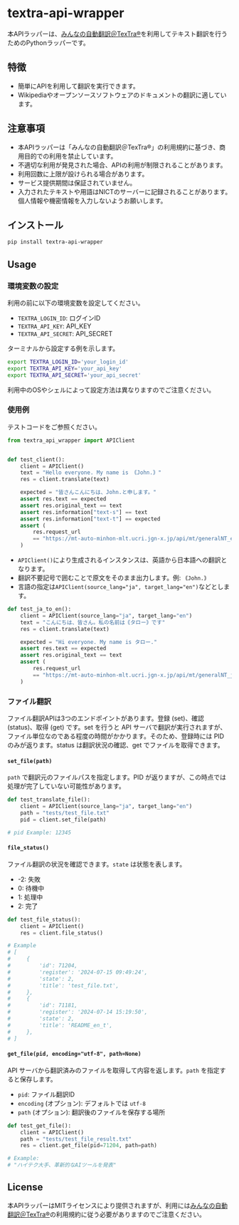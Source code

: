 # textra-api-wrapper

本APIラッパーは、[みんなの自動翻訳＠TexTra®](https://mt-auto-minhon-mlt.ucri.jgn-x.jp/content/menu/)を利用してテキスト翻訳を行うためのPythonラッパーです。

## 特徴
- 簡単にAPIを利用して翻訳を実行できます。
- Wikipediaやオープンソースソフトウェアのドキュメントの翻訳に適しています。

## 注意事項
- 本APIラッパーは「みんなの自動翻訳＠TexTra®」の利用規約に基づき、商用目的での利用を禁止しています。
- 不適切な利用が発見された場合、APIの利用が制限されることがあります。
- 利用回数に上限が設けられる場合があります。
- サービス提供期間は保証されていません。
- 入力されたテキストや用語はNICTのサーバーに記録されることがあります。個人情報や機密情報を入力しないようお願いします。

## インストール

```bash
pip install textra-api-wrapper
```

## Usage

### 環境変数の設定

利用の前に以下の環境変数を設定してください。

- `TEXTRA_LOGIN_ID`: ログインID
- `TEXTRA_API_KEY`: API_KEY
- `TEXTRA_API_SECRET`: API_SECRET

ターミナルから設定する例を示します。

```bash
export TEXTRA_LOGIN_ID='your_login_id'
export TEXTRA_API_KEY='your_api_key'
export TEXTRA_API_SECRET='your_api_secret'
```

利用中のOSやシェルによって設定方法は異なりますのでご注意ください。

### 使用例

テストコードをご参照ください。

```python
from textra_api_wrapper import APIClient


def test_client():
    client = APIClient()
    text = "Hello everyone. My name is ｟John.｠"
    res = client.translate(text)

    expected = "皆さんこんにちは、John.と申します。"
    assert res.text == expected
    assert res.original_text == text
    assert res.information["text-s"] == text
    assert res.information["text-t"] == expected
    assert (
        res.request_url
        == "https://mt-auto-minhon-mlt.ucri.jgn-x.jp/api/mt/generalNT_en_ja/"
    )
```

- `APIClient()`により生成されるインスタンスは、英語から日本語への翻訳となります。
- 翻訳不要記号で囲むことで原文をそのまま出力します。例: `｟John.｠`
- 言語の指定は`APIClient(source_lang="ja", target_lang="en")`などとします。

```python
def test_ja_to_en():
    client = APIClient(source_lang="ja", target_lang="en")
    text = "こんにちは、皆さん。私の名前は｟タロー｠です"
    res = client.translate(text)

    expected = "Hi everyone. My name is タロー."
    assert res.text == expected
    assert res.original_text == text
    assert (
        res.request_url
        == "https://mt-auto-minhon-mlt.ucri.jgn-x.jp/api/mt/generalNT_ja_en/"
    )
```

### ファイル翻訳

ファイル翻訳APIは3つのエンドポイントがあります。登録 (set)、確認 (status)、取得 (get) です。set を行うと API サーバで翻訳が実行されますが、ファイル単位なのである程度の時間がかかります。そのため、登録時には PID のみが返ります。status は翻訳状況の確認、get でファイルを取得できます。

#### `set_file(path)`

`path` で翻訳元のファイルパスを指定します。PID が返りますが、この時点では処理が完了していない可能性があります。

```python
def test_translate_file():
    client = APIClient(source_lang="ja", target_lang="en")
    path = "tests/test_file.txt"
    pid = client.set_file(path)

# pid Example: 12345
```

#### `file_status()`

ファイル翻訳の状況を確認できます。`state` は状態を表します。

- -2: 失敗
- 0: 待機中
- 1: 処理中
- 2: 完了

```python
def test_file_status():
    client = APIClient()
    res = client.file_status()

# Example
# [
#     {
#         'id': 71204,
#         'register': '2024-07-15 09:49:24',
#         'state': 2,
#         'title': 'test_file.txt',
#     },
#     {
#         'id': 71181,
#         'register': '2024-07-14 15:19:50',
#         'state': 2,
#         'title': 'README_en_t',
#     },
# ]
```

#### `get_file(pid, encoding="utf-8", path=None)`

API サーバから翻訳済みのファイルを取得して内容を返します。`path` を指定すると保存します。

- `pid`: ファイル翻訳ID
- `encoding` (オプション): デフォルトでは `utf-8`
- `path` (オプション): 翻訳後のファイルを保存する場所

```python
def test_get_file():
    client = APIClient()
    path = "tests/test_file_result.txt"
    res = client.get_file(pid=71204, path=path)

# Example:
# "ハイテク大手、革新的なAIツールを発表"
```

## License

本APIラッパーはMITライセンスにより提供されますが、利用には[みんなの自動翻訳＠TexTra®](https://mt-auto-minhon-mlt.ucri.jgn-x.jp/content/policy/)の利用規約に従う必要がありますのでご注意ください。
